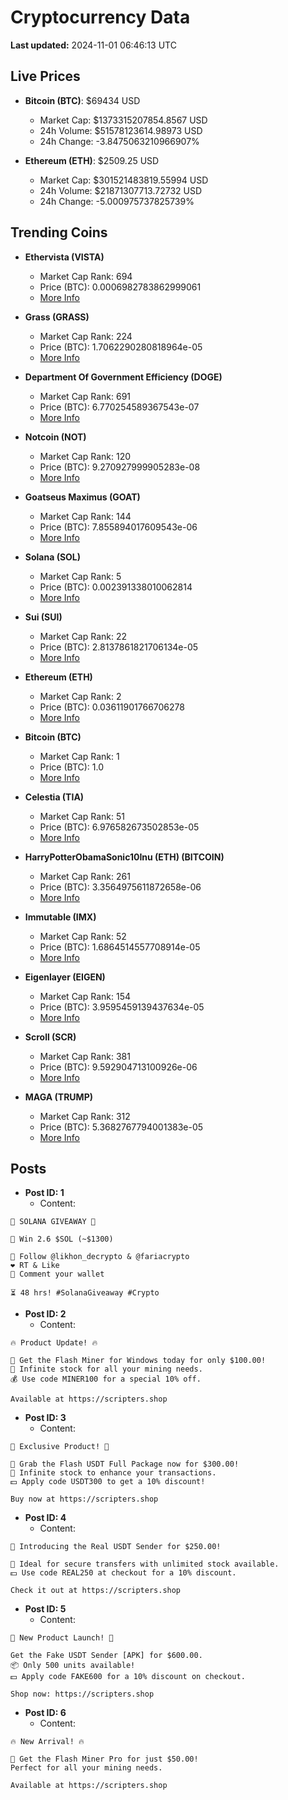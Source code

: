 # Cryptocurrency Data

**Last updated:** 2024-11-01 06:46:13 UTC

## Live Prices
- **Bitcoin (BTC)**: $69434 USD
  - Market Cap: $1373315207854.8567 USD
  - 24h Volume: $51578123614.98973 USD
  - 24h Change: -3.8475063210966907%

- **Ethereum (ETH)**: $2509.25 USD
  - Market Cap: $301521483819.55994 USD
  - 24h Volume: $21871307713.72732 USD
  - 24h Change: -5.000975737825739%

## Trending Coins
- **Ethervista (VISTA)**
  - Market Cap Rank: 694
  - Price (BTC): 0.0006982783862999061
  - [More Info](https://www.coingecko.com/en/coins/ethervista)

- **Grass (GRASS)**
  - Market Cap Rank: 224
  - Price (BTC): 1.7062290280818964e-05
  - [More Info](https://www.coingecko.com/en/coins/grass)

- **Department Of Government Efficiency (DOGE)**
  - Market Cap Rank: 691
  - Price (BTC): 6.770254589367543e-07
  - [More Info](https://www.coingecko.com/en/coins/department-of-government-efficiency)

- **Notcoin (NOT)**
  - Market Cap Rank: 120
  - Price (BTC): 9.270927999905283e-08
  - [More Info](https://www.coingecko.com/en/coins/notcoin)

- **Goatseus Maximus (GOAT)**
  - Market Cap Rank: 144
  - Price (BTC): 7.855894017609543e-06
  - [More Info](https://www.coingecko.com/en/coins/goatseus-maximus)

- **Solana (SOL)**
  - Market Cap Rank: 5
  - Price (BTC): 0.002391338010062814
  - [More Info](https://www.coingecko.com/en/coins/solana)

- **Sui (SUI)**
  - Market Cap Rank: 22
  - Price (BTC): 2.8137861821706134e-05
  - [More Info](https://www.coingecko.com/en/coins/sui)

- **Ethereum (ETH)**
  - Market Cap Rank: 2
  - Price (BTC): 0.03611901766706278
  - [More Info](https://www.coingecko.com/en/coins/ethereum)

- **Bitcoin (BTC)**
  - Market Cap Rank: 1
  - Price (BTC): 1.0
  - [More Info](https://www.coingecko.com/en/coins/bitcoin)

- **Celestia (TIA)**
  - Market Cap Rank: 51
  - Price (BTC): 6.976582673502853e-05
  - [More Info](https://www.coingecko.com/en/coins/celestia)

- **HarryPotterObamaSonic10Inu (ETH) (BITCOIN)**
  - Market Cap Rank: 261
  - Price (BTC): 3.3564975611872658e-06
  - [More Info](https://www.coingecko.com/en/coins/harrypotterobamasonic10inu-eth)

- **Immutable (IMX)**
  - Market Cap Rank: 52
  - Price (BTC): 1.6864514557708914e-05
  - [More Info](https://www.coingecko.com/en/coins/immutable-x)

- **Eigenlayer (EIGEN)**
  - Market Cap Rank: 154
  - Price (BTC): 3.9595459139437634e-05
  - [More Info](https://www.coingecko.com/en/coins/eigenlayer)

- **Scroll (SCR)**
  - Market Cap Rank: 381
  - Price (BTC): 9.592904713100926e-06
  - [More Info](https://www.coingecko.com/en/coins/scroll)

- **MAGA (TRUMP)**
  - Market Cap Rank: 312
  - Price (BTC): 5.3682767794001383e-05
  - [More Info](https://www.coingecko.com/en/coins/maga)

## Posts
- **Post ID: 1**
  - Content:
```
🚀 SOLANA GIVEAWAY 🚀

🎁 Win 2.6 $SOL (~$1300)

🤝 Follow @likhon_decrypto & @fariacrypto
❤️ RT & Like
💬 Comment your wallet

⏳ 48 hrs! #SolanaGiveaway #Crypto
```

- **Post ID: 2**
  - Content:
```
🔥 Product Update! 🔥

🚀 Get the Flash Miner for Windows today for only $100.00!
🔋 Infinite stock for all your mining needs.
💰 Use code MINER100 for a special 10% off.

Available at https://scripters.shop
```

- **Post ID: 3**
  - Content:
```
🎁 Exclusive Product! 🎁

💸 Grab the Flash USDT Full Package now for $300.00!
🎉 Infinite stock to enhance your transactions.
💵 Apply code USDT300 to get a 10% discount!

Buy now at https://scripters.shop
```

- **Post ID: 4**
  - Content:
```
💎 Introducing the Real USDT Sender for $250.00!

💼 Ideal for secure transfers with unlimited stock available.
💵 Use code REAL250 at checkout for a 10% discount.

Check it out at https://scripters.shop
```

- **Post ID: 5**
  - Content:
```
🚀 New Product Launch! 🚀

Get the Fake USDT Sender [APK] for $600.00.
📦 Only 500 units available!
💵 Apply code FAKE600 for a 10% discount on checkout.

Shop now: https://scripters.shop
```

- **Post ID: 6**
  - Content:
```
🔥 New Arrival! 🔥

💸 Get the Flash Miner Pro for just $50.00!
Perfect for all your mining needs.

Available at https://scripters.shop
```


